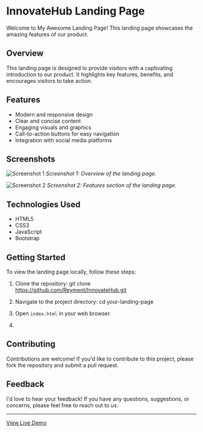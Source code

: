 
# InnovateHub Landing Page

Welcome to My Awesome Landing Page! This landing page showcases the amazing features of our product.

## Overview

This landing page is designed to provide visitors with a captivating introduction to our product. It highlights key features, benefits, and encourages visitors to take action.

## Features

- Modern and responsive design
- Clear and concise content
- Engaging visuals and graphics
- Call-to-action buttons for easy navigation
- Integration with social media platforms

## Screenshots

![Screenshot 1](/screenshots/screenshot1.png)
*Screenshot 1: Overview of the landing page.*

![Screenshot 2](/screenshots/screenshot2.png)
*Screenshot 2: Features section of the landing page.*

## Technologies Used

- HTML5
- CSS3
- JavaScript
- Bootstrap

## Getting Started

To view the landing page locally, follow these steps:

1. Clone the repository:
   git clone https://github.com/Reyment/InnovateHub.git
   
3. Navigate to the project directory:
	cd your-landing-page

3. Open `index.html` in your web browser.

4. 
## Contributing

Contributions are welcome! If you'd like to contribute to this project, please fork the repository and submit a pull request.

## Feedback

I'd love to hear your feedback! If you have any questions, suggestions, or concerns, please feel free to reach out to us.

---

[View Live Demo](https://example-convert-figma-html-1.vercel.app/)


